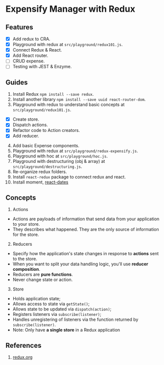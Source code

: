 # Expensify Manager with Redux

## Features

- [X] Add redux to CRA.
- [X] Playground with redux at `src/playground/redux101.js`.
- [X] Connect Redux & React.
- [X] Add React router.
- [ ] CRUD expense.
- [ ] Testing with JEST & Enzyme.

## Guides

1. Install Redux `npm install --save redux`.
2. Install another library `npm install --save uuid react-router-dom`.
3. Playground with redux to understand basic concepts at `src/playground/redux101.js`.
- [X] Create store.
- [X] Dispatch actions.
- [X] Refactor code to Action creators.
- [X] Add reducer.
4. Add basic Expense components.
5. Playground with redux at `src/playground/redux-expensify.js`.
6. Playground with hoc at `src/playground/hoc.js`.
7. Playground with destructuring (obj & array) at `src/playground/destructuring.js`.
8. Re-organize redux folders.
9. Install `react-redux` package to connect redux and react.
10. Install moment, [react-dates](https://github.com/airbnb/react-dates)


## Concepts

1. Actions
- Actions are payloads of information that send data from your application to your store.
- They describes what happened. They are the only source of information for the store.

2. Reducers
- Specify how the application's state changes in response to **actions** sent to the store.
- When you want to split your data handling logic, you'll use **reducer composition**.
- Reducers are **pure functions**.
- Never change state or action.

3. Store
- Holds application state;
- Allows access to state via `getState()`;
- Allows state to be updated via `dispatch(action)`;
- Registers listeners via `subscribe(listener)`;
- Handles unregistering of listeners via the function returned by `subscribe(listener)`.
- Note: Only have **a single store** in a Redux application

## References

1. [redux.org](https://redux.js.org)
